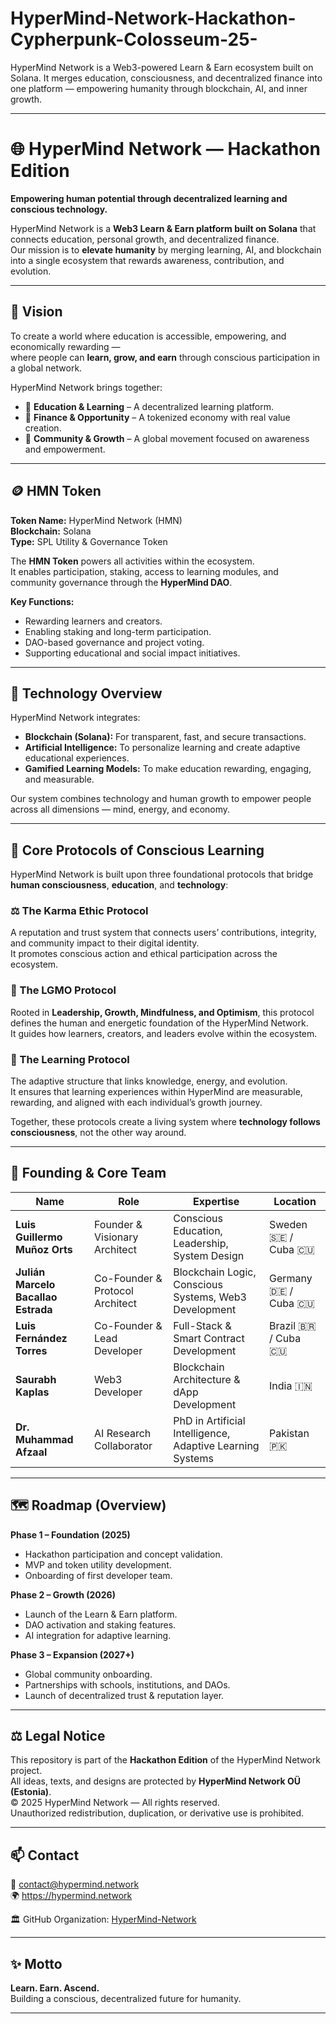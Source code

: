 # HyperMind-Network-Hackathon-Cypherpunk-Colosseum-25-
HyperMind Network is a Web3-powered Learn &amp; Earn ecosystem built on Solana. It merges education, consciousness, and decentralized finance into one platform — empowering humanity through blockchain, AI, and inner growth.

---
# 🌐 HyperMind Network — Hackathon Edition  

**Empowering human potential through decentralized learning and conscious technology.**  

HyperMind Network is a **Web3 Learn & Earn platform built on Solana** that connects education, personal growth, and decentralized finance.  
Our mission is to **elevate humanity** by merging learning, AI, and blockchain into a single ecosystem that rewards awareness, contribution, and evolution.

---

## 🚀 Vision  

To create a world where education is accessible, empowering, and economically rewarding —  
where people can **learn, grow, and earn** through conscious participation in a global network.  

HyperMind Network brings together:  
- 🌱 **Education & Learning** – A decentralized learning platform.  
- 💎 **Finance & Opportunity** – A tokenized economy with real value creation.  
- 🤝 **Community & Growth** – A global movement focused on awareness and empowerment.  

---

## 🪙 HMN Token  

**Token Name:** HyperMind Network (HMN)  
**Blockchain:** Solana  
**Type:** SPL Utility & Governance Token  

The **HMN Token** powers all activities within the ecosystem.  
It enables participation, staking, access to learning modules, and community governance through the **HyperMind DAO**.  

**Key Functions:**  
- Rewarding learners and creators.  
- Enabling staking and long-term participation.  
- DAO-based governance and project voting.  
- Supporting educational and social impact initiatives.  

---

## 🧠 Technology Overview  

HyperMind Network integrates:  
- **Blockchain (Solana):** For transparent, fast, and secure transactions.  
- **Artificial Intelligence:** To personalize learning and create adaptive educational experiences.  
- **Gamified Learning Models:** To make education rewarding, engaging, and measurable.  

Our system combines technology and human growth to empower people across all dimensions — mind, energy, and economy.  

---

## 🧩 Core Protocols of Conscious Learning  

HyperMind Network is built upon three foundational protocols that bridge **human consciousness**, **education**, and **technology**:  

### ⚖️ The Karma Ethic Protocol  
A reputation and trust system that connects users’ contributions, integrity, and community impact to their digital identity.  
It promotes conscious action and ethical participation across the ecosystem.  

### 💫 The LGMO Protocol  
Rooted in **Leadership, Growth, Mindfulness, and Optimism**, this protocol defines the human and energetic foundation of the HyperMind Network.  
It guides how learners, creators, and leaders evolve within the ecosystem.  

### 🧠 The Learning Protocol  
The adaptive structure that links knowledge, energy, and evolution.  
It ensures that learning experiences within HyperMind are measurable, rewarding, and aligned with each individual’s growth journey.  

Together, these protocols create a living system where **technology follows consciousness**, not the other way around.  

---

## 👥 Founding & Core Team  

| Name | Role | Expertise | Location |
|------|------|------------|-----------|
| **Luis Guillermo Muñoz Orts** | Founder & Visionary Architect | Conscious Education, Leadership, System Design | Sweden 🇸🇪 / Cuba 🇨🇺 |
| **Julián Marcelo Bacallao Estrada** | Co-Founder & Protocol Architect | Blockchain Logic, Conscious Systems, Web3 Development | Germany 🇩🇪 / Cuba 🇨🇺 |
| **Luis Fernández Torres** | Co-Founder & Lead Developer | Full-Stack & Smart Contract Development | Brazil 🇧🇷 / Cuba 🇨🇺 |
| **Saurabh Kaplas** | Web3 Developer | Blockchain Architecture & dApp Development | India 🇮🇳 |
| **Dr. Muhammad Afzaal** | AI Research Collaborator | PhD in Artificial Intelligence, Adaptive Learning Systems | Pakistan 🇵🇰 |

---

## 🗺️ Roadmap (Overview)  

**Phase 1 – Foundation (2025)**  
- Hackathon participation and concept validation.  
- MVP and token utility development.  
- Onboarding of first developer team.  

**Phase 2 – Growth (2026)**  
- Launch of the Learn & Earn platform.  
- DAO activation and staking features.  
- AI integration for adaptive learning.  

**Phase 3 – Expansion (2027+)**  
- Global community onboarding.  
- Partnerships with schools, institutions, and DAOs.  
- Launch of decentralized trust & reputation layer.  

---

## ⚖️ Legal Notice  

This repository is part of the **Hackathon Edition** of the HyperMind Network project.  
All ideas, texts, and designs are protected by **HyperMind Network OÜ (Estonia)**.  
© 2025 HyperMind Network — All rights reserved.  
Unauthorized redistribution, duplication, or derivative use is prohibited.  

---

## 📫 Contact  

📧 contact@hypermind.network  
🌍 https://hypermind.network

🏛️ GitHub Organization: [HyperMind-Network](https://github.com/HyperMind-Network)  

---

## ✨ Motto  

**Learn. Earn. Ascend.**  
Building a conscious, decentralized future for humanity.  

---
